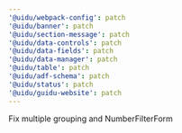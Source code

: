 ```yaml
---
'@uidu/webpack-config': patch
'@uidu/banner': patch
'@uidu/section-message': patch
'@uidu/data-controls': patch
'@uidu/data-fields': patch
'@uidu/data-manager': patch
'@uidu/table': patch
'@uidu/adf-schema': patch
'@uidu/status': patch
'@uidu/guidu-website': patch
---
```


Fix multiple grouping and NumberFilterForm
